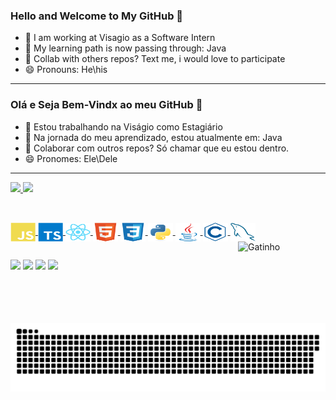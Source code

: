 ### Hello and Welcome to My GitHub 👋

- 💼 I am working at Visagio as a Software Intern
- 🌱 My learning path is now passing through: Java
- 👯 Collab with others repos? Text me, i would love to participate
- 😄 Pronouns: He\his

----

### Olá e Seja Bem-Vindx ao meu GitHub 👋

- 💼 Estou trabalhando na Viságio como Estagiário 
- 🌱 Na jornada do meu aprendizado, estou atualmente em: Java
- 👯 Colaborar com outros repos? Só chamar que eu estou dentro.
- 😄 Pronomes: Ele\Dele

---

<div>
  <a href="https://github.com/AlefAdonis">
  <img height="180em" src="https://github-readme-stats.vercel.app/api?username=AlefAdonis&show_icons=true&theme=vision-friendly-dark&include_all_commits=true&count_private=true&hide_border=true"/>
  <img height="180em" src="https://github-readme-stats.vercel.app/api/top-langs/?username=AlefAdonis&layout=compact&langs_count=7&theme=vision-friendly-dark&hide_border=true"/>
</div>

  ##
  
<div style="display: inline_block"><br>
  <a href="https://www.javascript.com/">
    <img align="center" alt="JavaScript" height="30" width="40" src="https://raw.githubusercontent.com/devicons/devicon/master/icons/javascript/javascript-plain.svg">
  </a>
  <a href="https://www.typescriptlang.org/">
    <img align="center" alt="TypeScript" height="30" width="40" src="https://raw.githubusercontent.com/devicons/devicon/master/icons/typescript/typescript-plain.svg">
  </a>
  <a href="https://reactjs.org/">
    <img align="center" alt="React" height="30" width="40" src="https://raw.githubusercontent.com/devicons/devicon/master/icons/react/react-original.svg">
  </a>
  <a href="https://en.wikipedia.org/wiki/HTML">
    <img align="center" alt="HTML" height="30" width="40" src="https://raw.githubusercontent.com/devicons/devicon/master/icons/html5/html5-original.svg">
  </a>
  <a href="https://en.wikipedia.org/wiki/CSS">
    <img align="center" alt="CSS" height="30" width="40" src="https://raw.githubusercontent.com/devicons/devicon/master/icons/css3/css3-original.svg">
  </a>
  <a href="https://www.python.org/">
    <img align="center" alt="Python" height="30" width="40" src="https://raw.githubusercontent.com/devicons/devicon/master/icons/python/python-original.svg">
  </a>
  <a href="https://www.java.com/en/">
    <img align="center" alt="Java" height="30" width="40" src="https://raw.githubusercontent.com/devicons/devicon/master/icons/java/java-original.svg">
  </a>
  <a href="https://en.wikipedia.org/wiki/C_(programming_language)">
    <img align="center" alt="C" height="30" width="40" src="https://raw.githubusercontent.com/devicons/devicon/master/icons/c/c-line.svg">
  </a>
  <a href="https://www.mysql.com/">
    <img align="center" alt="MYSQL" height="30" width="40" src="https://raw.githubusercontent.com/devicons/devicon/master/icons/mysql/mysql-plain.svg">
  </a>
  <img align="right" alt="Gatinho" height="130" width="140" src="https://images.squarespace-cdn.com/content/v1/552dc6dae4b036b38b3d7a6e/1596468461467-NJXJZ6LAZ1XB9H8ZW53X/Blue+West.gif?format=750w">
</div>
  
##
  
<div>
  <a href="https://www.instagram.com/alef.adonis/" target="_blank"><img src="https://img.shields.io/badge/-Instagram-%23E4405F?style=for-the-badge&logo=instagram&logoColor=white" target="_blank"></a>
 <a href="https://discord.com/invite/Alefinho#0491" target="_blank"><img src="https://img.shields.io/badge/Discord-7289DA?style=for-the-badge&logo=discord&logoColor=white" target="_blank"></a> 
  <a href = "mailto:alef.carlos@ccc.ufcg.edu.br"><img src="https://img.shields.io/badge/-Gmail-%23333?style=for-the-badge&logo=gmail&logoColor=white" target="_blank"></a>
  <a href="https://www.linkedin.com/in/alefadonisdsc/" target="_blank"><img src="https://img.shields.io/badge/-LinkedIn-%230077B5?style=for-the-badge&logo=linkedin&logoColor=white" target="_blank"></a> 
  
  ![Snake animation](https://github.com/AlefAdonis/AlefAdonis/blob/output/github-contribution-grid-snake.svg)
</div>
  
